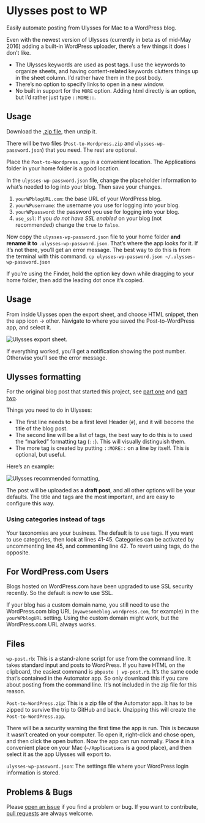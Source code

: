 # Ulysses post to WP
Easily automate posting from Ulysses for Mac to a WordPress blog. 

Even with the newest version of Ulysses (currently in beta as of mid-May 2016) adding a built-in WordPress uploader, there’s a few things it does I don’t like.
- The Ulysses keywords are used as post tags. I use the keywords to organize sheets, and having content-related keywords clutters things up in the sheet column. I’d rather have them in the post body.
- There’s no option to specify links to open in a new window. 
- No built in support for the `MORE` option. Adding html directly is an option, but I’d rather just type `::MORE::`.

## Usage

Download the [.zip file][1], then unzip it. 

There will be two files (`Post-to-Wordpress.zip` and `ulysses-wp-password.json`) that you need. The rest are optional.

Place the `Post-to-Wordpress.app` in a convenient location. The Applications folder in your home folder is a good location. 

In the `ulysses-wp-password.json` file, change the placeholder information to what’s needed to log into your blog. Then save your changes.

1. `yourWPblogURL.com`: the base URL of your WordPress blog.
2. `yourWPusername`: the username you use for logging into your blog.
3. `yourWPpassword`: the password you use for logging into your blog.
4. `use_ssl`: If you _do not have SSL enabled_ on your blog (not recommended) change the `true` to `false`.

Now copy the `ulysses-wp-password.json` file to your home folder **and rename it to** `.ulysses-wp-password.json`. That’s where the app looks for it. If it’s not there, you’ll get an error message. The best way to do this is from the terminal with this command.
`cp ulysses-wp-password.json ~/.ulysses-wp-password.json`

If you’re using the Finder, hold the option key down while dragging to your home folder, then add the leading dot once it’s copied.

## Usage

From inside Ulysses open the export sheet, and choose HTML snippet, then the app icon -\> other. Navigate to where you saved the Post-to-WordPress app, and select it. 

![Ulysses export sheet.][image-1]

If everything worked, you’ll get a notification showing the post number. Otherwise you’ll see the error message.

## Ulysses formatting

For the original blog post that started this project, see [part one][2] and [part two][3].

Things you need to do in Ulysses:

- The first line needs to be a first level Header (`#`), and it will become the title of the blog post.
- The second line will be a list of tags, the best way to do this is to used the “marked” formatting tag (`::`). This will visually distinguish them.
- The more tag is created by putting `::MORE::` on a line by itself. This is optional, but useful.

Here’s an example:

![Ulysses recommended formatting,][image-2]

The post will be uploaded as **a draft post**, and all other options will be your defaults. The title and tags are the most important, and are easy to configure this way.

### Using categories instead of tags

Your taxonomies are your business. The default is to use tags. If you want to use categories, then look at lines 41-45. Categories can be activated by uncommenting line 45, and commenting line 42. To revert using tags, do the opposite.

## For WordPress.com Users

Blogs hosted on WordPress.com have been upgraded to use SSL security recently. So the default is now to use SSL.

If your blog has a custom domain name, you still need to use the WordPress.com blog URL (`myawesomeblog.wordpress.com`, for example)  in the `yourWPblogURL` setting. Using the custom domain might work, but the WordPress.com URL always works.

## Files

`wp-post.rb`: This is a stand-alone script for use from the command line. It takes standard input and posts to WordPress. If you have HTML on the clipboard, the easiest command is `pbpaste | wp-post.rb`. It’s the same code that’s contained in the Automator app. So only download this if you care about posting from the command line. It’s not included in the zip file for this reason.

`Post-to-WordPress.zip`: This is a zip file of the Automator app. It has to be zipped to survive the trip to GitHub and back. Unzipping this will create the `Post-to-WordPress.app`. 

There will be a security warning the first time the app is run. This is because it wasn’t created on your computer. To open it, right-click and chose open, and then click the open button. Now the app can run normally. Place it in a convenient place on your Mac (`~/Applications` is a good place), and then select it as the app Ulysses will export to. 

`ulysses-wp-password.json`: The settings file where your WordPress login information is stored.

## Problems & Bugs

Please [open an issue][4] if you find a problem or bug. If you want to contribute, [pull requests][5] are always welcome.

[1]:	https://github.com/JenniferMack/Ulysses-post-to-WP/archive/master.zip "Direct .zip download."
[2]:	http://jennifermack.net/2015/04/08/post-to-wordpress-from-ulysses/ "Blog link"
[3]:	http://jennifermack.net/2015/04/09/post-to-wordpress-from-ulysses-update-49/ "Blog link."
[4]:	https://github.com/JenniferMack/Ulysses-post-to-WP/issues "Issue tracker."
[5]:	https://github.com/JenniferMack/Ulysses-post-to-WP/pulls "Create a pull request."

[image-1]:	https://jennifermackdotnet.files.wordpress.com/2015/04/20150408-18480200-screenshot-sm.jpg
[image-2]:	https://jennifermackdotnet.files.wordpress.com/2015/04/20150409-15341000-screenshot-sm-4caad16bffa84d168122c7b5efb9429d.jpg